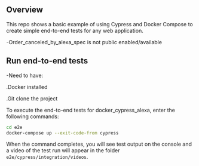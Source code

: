 

## Overview

This repo shows a basic example of using Cypress and Docker Compose to create simple end-to-end tests for any web application.

-Order_canceled_by_alexa_spec is not public enabled/available


## Run end-to-end tests

-Need to have:

.Docker installed

.Git clone the project


To execute the end-to-end tests for docker_cypress_alexa, enter the following commands:

```bash
cd e2e
docker-compose up --exit-code-from cypress
```

When the command completes, you will see test output on the console and a video of the test run will appear in the folder `e2e/cypress/integration/videos`.
